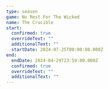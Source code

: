 ```yaml
---
type: season
game: No Rest For The Wicked
name: The Crucible
start:
  confirmed: true
  overrideText: ""
  additionalText: ""
  startDate: 2024-07-25T00:00:00.000Z
end:
  endDate: 2024-04-29T23:59:00.000Z
  confirmed: true
  overrideText: ""
  additionalText: ""
---
```

